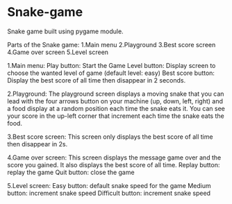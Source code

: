 # Snake-game
Snake game built using pygame module.

Parts of the Snake game:
1.Main menu
2.Playground
3.Best score screen 
4.Game over screen
5.Level screen


1.Main menu:
Play button: Start the Game
Level button: Display screen to choose the wanted level of game (default level: easy)
Best score button: Display the best score of all time then disappear in 2 seconds.

2.Playground:
The playground screen displays a moving snake that you can lead with the four arrows button 
on your machine (up, down, left, right) and a food display at a random position each time the 
snake eats it.
You can see your score in the up-left corner that increment each time the snake eats the food.

3.Best score screen:
This screen only displays the best score of all time then disappear in 2s.

4.Game over screen:
This screen displays the message game over and the score you gained. It also displays the best 
score of all time.
Replay button: replay the game
Quit button: close the game

5.Level screen:
Easy button: default snake speed for the game
Medium button: increment snake speed
Difficult button: increment snake speed
